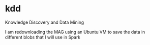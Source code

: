 # kdd
Knowledge Discovery and Data Mining

I am redownloading the MAG using an Ubuntu VM to save the data in different blobs that I will use in Spark
